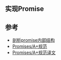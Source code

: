 ## 实现Promise

## 参考
- [剖析promise内部结构](https://github.com/xieranmaya/blog/issues/3)
- [Promises/A+规范](https://promisesaplus.com/)
- [Promises/A+规范译文](http://www.ituring.com.cn/article/66566)
